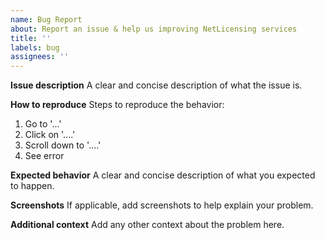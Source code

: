 ```yaml
---
name: Bug Report
about: Report an issue & help us improving NetLicensing services
title: ''
labels: bug
assignees: ''
---
```


**Issue description**
A clear and concise description of what the issue is.

**How to reproduce**
Steps to reproduce the behavior:
1. Go to '...'
2. Click on '....'
3. Scroll down to '....'
4. See error

**Expected behavior**
A clear and concise description of what you expected to happen.

**Screenshots**
If applicable, add screenshots to help explain your problem.

**Additional context**
Add any other context about the problem here.
